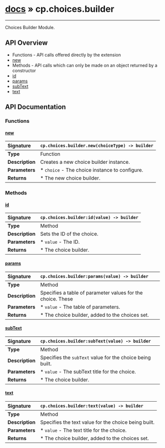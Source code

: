 # [docs](index.md) » cp.choices.builder
---

Choices Builder Module.

## API Overview
* Functions - API calls offered directly by the extension
 * [new](#new)
* Methods - API calls which can only be made on an object returned by a constructor
 * [id](#id)
 * [params](#params)
 * [subText](#subtext)
 * [text](#text)

## API Documentation

### Functions

#### [new](#new)
| <span style="float: left;">**Signature**</span> | <span style="float: left;">`cp.choices.builder.new(choiceType) -> builder` </span>                                                          |
| -----------------------------------------------------|---------------------------------------------------------------------------------------------------------|
| **Type**                                             | Function                                                                                         |
| **Description**                                      | Creates a new choice builder instance.                                                                                         |
| **Parameters**                                       | * `choice`	- The choice instance to configure.                                       |
| **Returns**                                          | * The new choice builder.                                                |

### Methods

#### [id](#id)
| <span style="float: left;">**Signature**</span> | <span style="float: left;">`cp.choices.builder:id(value) -> builder` </span>                                                          |
| -----------------------------------------------------|---------------------------------------------------------------------------------------------------------|
| **Type**                                             | Method                                                                                         |
| **Description**                                      | Sets the ID of the choice.                                                                                         |
| **Parameters**                                       | * `value`	- The ID.                                       |
| **Returns**                                          | * The choice builder.                                                |

#### [params](#params)
| <span style="float: left;">**Signature**</span> | <span style="float: left;">`cp.choices.builder:params(value) -> builder` </span>                                                          |
| -----------------------------------------------------|---------------------------------------------------------------------------------------------------------|
| **Type**                                             | Method                                                                                         |
| **Description**                                      | Specifies a table of parameter values for the choice. These                                                                                         |
| **Parameters**                                       | * `value`	- The table of parameters.                                       |
| **Returns**                                          | * The choice builder, added to the choices set.                                                |

#### [subText](#subtext)
| <span style="float: left;">**Signature**</span> | <span style="float: left;">`cp.choices.builder:subText(value) -> builder` </span>                                                          |
| -----------------------------------------------------|---------------------------------------------------------------------------------------------------------|
| **Type**                                             | Method                                                                                         |
| **Description**                                      | Specifies the `subText` value for the choice being built.                                                                                         |
| **Parameters**                                       | * `value`	- The subText title for the choice.                                       |
| **Returns**                                          | * The choice builder.                                                |

#### [text](#text)
| <span style="float: left;">**Signature**</span> | <span style="float: left;">`cp.choices.builder:text(value) -> builder` </span>                                                          |
| -----------------------------------------------------|---------------------------------------------------------------------------------------------------------|
| **Type**                                             | Method                                                                                         |
| **Description**                                      | Specifies the text value for the choice being built.                                                                                         |
| **Parameters**                                       | * `value`	- The text title for the choice.                                       |
| **Returns**                                          | * The choice builder, added to the choices set.                                                |

